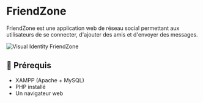 # FriendZone

FriendZone est une application web de réseau social permettant aux utilisateurs de se connecter, d'ajouter des amis et d'envoyer des messages.

![Visual Identity FriendZone](https://github.com/user-attachments/assets/a580984c-5d36-494c-875c-0aa2b5920aae)


## 📌 Prérequis
- XAMPP (Apache + MySQL)
- PHP installé
- Un navigateur web
